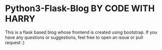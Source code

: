 # Python3-Flask-Blog BY CODE WITH HARRY
This is a flask based blog whose frontend is created using bootstrap.
If you have any questions or suggestions, feel free to open an issue or pull request :)
